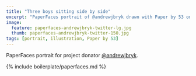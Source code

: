 ```yaml
---
title: "Three boys sitting side by side"
excerpt: "PaperFaces portrait of @andrewjbryk drawn with Paper by 53 on an iPad."
image: 
  feature: paperfaces-andrewjbryk-twitter-lg.jpg
  thumb: paperfaces-andrewjbryk-twitter-150.jpg
tags: [portrait, illustration, Paper by 53]
---
```


PaperFaces portrait for project donator [@andrewjbryk](http://twitter.com/andrewjbryk).

{% include boilerplate/paperfaces.md %}